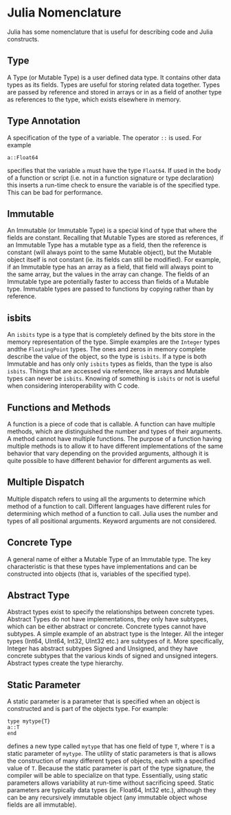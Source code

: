 # Julia Nomenclature

Julia has some nomenclature that is useful for describing code and Julia constructs.

## Type
A Type (or Mutable Type) is a user defined data type.  It contains other data types as its fields.  Types are useful for storing related data together.  Types are passed by reference and stored in arrays or in as a field of another type as references to the type, which exists elsewhere in memory.

## Type Annotation
A specification of the type of a variable.  The operator `::` is used.  For example

```
a::Float64
```

specifies that the variable `a` must have the type `Float64`.  If used in the body of a function or script (i.e. not in a function signature or type declaration) this inserts a run-time check to ensure the variable is of the specified type.  This can be bad for performance.

## Immutable 
An Immutable (or Immutable Type) is a special kind of type that where the fields are constant.  Recalling that Mutable Types are stored as references, if an Immutable Type has a mutable type as a field, then the reference is constant (will always point to the same Mutable object), but the Mutable object itself is not constant (ie. its fields can still be modified).  For example, if an Immutable type has an array as a field, that field will always point to the same array, but the values in the array can change.
The fields of an Immutable type are potentially faster to access than fields of a Mutable type.  Immutable types are passed to functions by copying rather than by reference.

## isbits
An `isbits` type is a type that is completely defined by the bits store in the memory representation of the type.  Simple examples are the `Integer` types andthe `FloatingPoint` types.  The ones and zeros in memory complete describe the value of the object, so the type is `isbits`.  If a type is both Immutable and has only only `isbits` types as fields, than the type is also `isbits`.  Things that are accessed via reference, like arrays and Mutable types can never be `isbits`.  Knowing of something is `isbits` or not is useful when considering interoperability with C code.

## Functions and Methods
A function is a piece of code that is callable.  A function can have multiple methods, which are distinguished the number and types of their arguments.  A method cannot have multiple functions.  The purpose of a function having multiple methods is to allow it to have different implementations of the same behavior that vary depending on the provided arguments, although it is quite possible to have different behavior for different arguments as well. 

## Multiple Dispatch
Multiple dispatch refers to using all the arguments to determine which method of a function to call.  Different languages have different rules for determining which method of a function to call.  Julia uses the number and types of all positional arguments.  Keyword arguments are not considered.

## Concrete Type
A general name of either a Mutable Type of an Immutable type.  The key characteristic is that these types have implementations and can be constructed into objects (that is, variables of the specified type).

## Abstract Type
Abstract types exist to specify the relationships between concrete types.  Abstract Types do not have implementations, they only have subtypes, which can be either abstract or concrete.  Concrete types cannot have subtypes.  A simple example of an abstract type is the Integer.  All the integer types (Int64, UInt64, Int32, UInt32 etc.) are subtypes of it.  More specifically, Integer has abstract subtypes Signed and Unsigned, and they have concrete subtypes that the various kinds of signed and unsigned integers.  Abstract types create the type hierarchy.

## Static Parameter
A static parameter is a parameter that is specified when an object is constructed and is part of the objects type.  For example:

```
type mytype{T}
a::T
end
```

defines a new type called `mytype` that has one field of type `T`, where `T` is a static parameter of `mytype`.
The utility of static parameters is that is allows the construction of many different types of objects, each with a specified value of `T`.
Because the static parameter is part of the type signature, the compiler will be able to specialize on that type.  Essentially, using static parameters 
allows variability at run-time without sacrificing speed.  Static parameters are typically data types (ie. Float64, Int32 etc.), although they can be 
any recursively immutable object (any immutable object whose fields are all immutable).